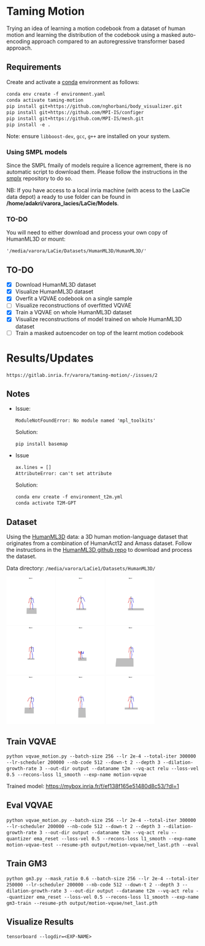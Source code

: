 # Taming Motion
Trying an idea of learning a motion codebook from a dataset of human motion and learning the distribution of the
codebook using a masked auto-encoding approach compared to an autoregressive transformer based approach.

## Requirements
Create and activate a [conda](https://conda.io/) environment as follows:
```
conda env create -f environment.yaml
conda activate taming-motion
pip install git+https://github.com/nghorbani/body_visualizer.git
pip install git+https://github.com/MPI-IS/configer
pip install git+https://github.com/MPI-IS/mesh.git
pip install -e .
```
Note: ensure `libboost-dev`, `gcc`, `g++` are installed on your system.

### Using SMPL models

Since the SMPL fmaily of models require a licence agrrement, there is no automatic script to download them. Please follow the instructions in the [smplx](https://github.com/vchoutas/smplx#loading-smpl-x-smplh-and-smpl) repository to do so.

NB: If you have access to a local inria machine (with acess to the LaaCie data depot) a ready to use folder can be found in **/home/adakri/varora_lacies/LaCie/Models**.

### TO-DO
You will need to either download and process your own copy of HumanML3D or mount:
```angular2html
'/media/varora/LaCie/Datasets/HumanML3D/HumanML3D/'
```

## TO-DO
- [x] Download HumanML3D dataset
- [x] Visualize HumanML3D dataset
- [x] Overfit a VQVAE codebook on a single sample
- [ ] Visualize reconstructions of overfitted VQVAE
- [x] Train a VQVAE on whole HumanML3D dataset
- [x] Visualize reconstructions of model trained on whole HumanML3D dataset
- [ ] Train a masked autoencoder on top of the learnt motion codebook

# Results/Updates
```angular2html
https://gitlab.inria.fr/varora/taming-motion/-/issues/2
```
## Notes
- Issue:
    ```angular2html
    ModuleNotFoundError: No module named 'mpl_toolkits'
    ```
    Solution:
    ```angular2html
    pip install basemap
    ```
- Issue
  ```angular2html
  ax.lines = []
  AttributeError: can't set attribute
  ```
  Solution:
  ```angular2html
  conda env create -f environment_t2m.yml 
  conda activate T2M-GPT
  ```
  
## Dataset
Using the [HumanML3D](https://openaccess.thecvf.com/content/CVPR2022/papers/Guo_Generating_Diverse_and_Natural_3D_Human_Motions_From_Text_CVPR_2022_paper.pdf) 
data: a 3D human motion-language dataset that originates from a combination of HumanAct12 and Amass dataset. Follow the 
instructions in the [HumanML3D github repo](https://github.com/EricGuo5513/HumanML3D) to download and process the dataset.

Data directory: `/media/varora/LaCie1/Datasets/HumanML3D/`

<img src="assets/data/gifs/000000.gif" width="25%" height="25%"/>
<img src="assets/data/gifs/000001.gif" width="25%" height="25%"/>
<img src="assets/data/gifs/000002.gif" width="25%" height="25%"/>
<img src="assets/data/gifs/000003.gif" width="25%" height="25%"/>
<img src="assets/data/gifs/000004.gif" width="25%" height="25%"/>
<img src="assets/data/gifs/000005.gif" width="25%" height="25%"/>
<img src="assets/data/gifs/000006.gif" width="25%" height="25%"/>
<img src="assets/data/gifs/000007.gif" width="25%" height="25%"/>
<img src="assets/data/gifs/000008.gif" width="25%" height="25%"/>

## Train VQVAE
```angular2html
python vqvae_motion.py --batch-size 256 --lr 2e-4 --total-iter 300000 --lr-scheduler 200000 --nb-code 512 --down-t 2 --depth 3 --dilation-growth-rate 3 --out-dir output --dataname t2m --vq-act relu --loss-vel 0.5 --recons-loss l1_smooth --exp-name motion-vqvae
```
Trained model: https://mybox.inria.fr/f/ef138f165e51480d8c53/?dl=1

## Eval VQVAE
```angular2html
python vqvae_motion.py --batch-size 256 --lr 2e-4 --total-iter 300000 --lr-scheduler 200000 --nb-code 512 --down-t 2 --depth 3 --dilation-growth-rate 3 --out-dir output --dataname t2m --vq-act relu --quantizer ema_reset --loss-vel 0.5 --recons-loss l1_smooth --exp-name motion-vqvae-test --resume-pth output/motion-vqvae/net_last.pth --eval
```

## Train GM3
```angular2html
python gm3.py --mask_ratio 0.6 --batch-size 256 --lr 2e-4 --total-iter 250000 --lr-scheduler 200000 --nb-code 512 --down-t 2 --depth 3 --dilation-growth-rate 3 --out-dir output --dataname t2m --vq-act relu --quantizer ema_reset --loss-vel 0.5 --recons-loss l1_smooth --exp-name gm3-train --resume-pth output/motion-vqvae/net_last.pth
```

## Visualize Results
```angular2html
tensorboard --logdir=<EXP-NAME>
```